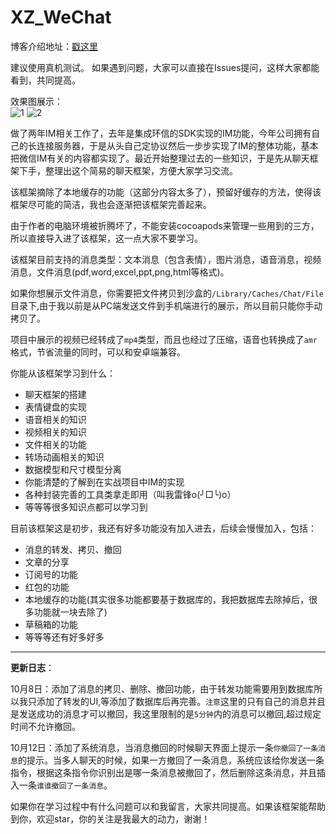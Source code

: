 # XZ_WeChat

博客介绍地址：[戳这里](http://coderperson.com/2016/09/28/iOS-weChat/)	


建议使用真机测试。
如果遇到问题，大家可以直接在Issues提问，这样大家都能看到，共同提高。

效果图展示：			
![1](https://img-blog.csdn.net/20160928230616321)
![2](https://img-blog.csdn.net/20160928230519993)	



做了两年IM相关工作了，去年是集成环信的SDK实现的IM功能，今年公司拥有自己的长连接服务器，于是从头自己定协议然后一步步实现了IM的整体功能，基本把微信IM有关的内容都实现了。最近开始整理过去的一些知识，于是先从聊天框架下手，整理出这个简易的聊天框架，方便大家学习交流。


该框架摘除了本地缓存的功能（这部分内容太多了），预留好缓存的方法，使得该框架尽可能的简洁，我也会逐渐把该框架完善起来。

由于作者的电脑环境被折腾坏了，不能安装cocoapods来管理一些用到的三方，所以直接导入进了该框架，这一点大家不要学习。


该框架目前支持的消息类型：文本消息（包含表情），图片消息，语音消息，视频消息，文件消息(pdf,word,excel,ppt,png,html等格式)。

如果你想展示文件消息，你需要把文件拷贝到沙盒的`/Library/Caches/Chat/File`目录下,由于我以前是从PC端发送文件到手机端进行的展示，所以目前只能你手动拷贝了。

项目中展示的视频已经转成了`mp4`类型，而且也经过了压缩，语音也转换成了`amr`格式，节省流量的同时，可以和安卓端兼容。


你能从该框架学习到什么：		

* 聊天框架的搭建
* 表情键盘的实现
* 语音相关的知识
* 视频相关的知识
* 文件相关的功能
* 转场动画相关的知识
* 数据模型和尺寸模型分离
* 你能清楚的了解到在实战项目中IM的实现	
* 各种封装完善的工具类拿走即用（叫我雷锋o(╯□╰)o）
* 等等等很多知识点都可以学习到


目前该框架这是初步，我还有好多功能没有加入进去，后续会慢慢加入，包括：		
* 消息的转发、拷贝、撤回
* 文章的分享
* 订阅号的功能
* 红包的功能
* 本地缓存的功能(其实很多功能都要基于数据库的，我把数据库去除掉后，很多功能就一块去除了)
* 草稿箱的功能
* 等等等还有好多好多


---

**更新日志**：			

10月8日：添加了消息的拷贝、删除、撤回功能，由于转发功能需要用到数据库所以我只添加了转发的UI,等添加了数据库后再完善。`注意`这里的只有自己的消息并且是发送成功的消息才可以撤回，我这里限制的是`5分钟`内的消息可以撤回,超过规定时间不允许撤回。		


10月12日：添加了系统消息，当消息撤回的时候聊天界面上提示一条`你撤回了一条消息`的提示。当多人聊天的时候，如果一方撤回了一条消息，系统应该给你发送一条指令，根据这条指令你识别出是哪一条消息被撤回了，然后删除这条消息，并且插入一条`谁谁撤回了一条消息`。				






如果你在学习过程中有什么问题可以和我留言，大家共同提高。如果该框架能帮助到你，欢迎star，你的关注是我最大的动力，谢谢！




